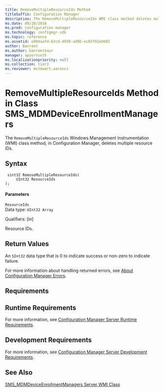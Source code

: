 ```yaml
---
title: RemoveMultipleResourceIds Method
titleSuffix: Configuration Manager
description: The RemoveMultipleResourceIds WMI class method deletes multiple resource IDs.
ms.date: 09/20/2016
ms.prod: configuration-manager
ms.technology: configmgr-sdk
ms.topic: reference
ms.assetid: e90daafd-62cd-4939-ad9b-ec65f92eb692
author: Banreet
ms.author: banreetkaur
manager: apoorvseth
ms.localizationpriority: null
ms.collection: tier3
ms.reviewer: mstewart,aaroncz 
---
```

# RemoveMultipleResourceIds Method in Class SMS_MDMDeviceEnrollmentManagers
The `RemoveMultipleResourceIds` Windows Management Instrumentation (WMI) class method, in Configuration Manager, deletes multiple resource IDs.  

## Syntax  

```  
 sint32 RemoveMultipleResourceIds(  
     UInt32 ResourceIds  
);  

```  

#### Parameters  
 `ResourceIds`  
 Data type: `UInt32 Array`  

 Qualifiers: [in]  

 Resource IDs.  

## Return Values  
 An `SInt32` data type that is 0 to indicate success or non-zero to indicate failure.  

 For more information about handling returned errors, see [About Configuration Manager Errors](../../../develop/core/understand/about-configuration-manager-errors.md).  

## Requirements  

## Runtime Requirements  
 For more information, see [Configuration Manager Server Runtime Requirements](../../../develop/core/reqs/server-runtime-requirements.md).  

## Development Requirements  
 For more information, see [Configuration Manager Server Development Requirements](../../../develop/core/reqs/server-development-requirements.md).  

## See Also  
 [SMS_MDMDeviceEnrollmentManagers Server WMI Class](../../../develop/reference/mdm/sms_mdmdeviceenrollmentmanagers-server-wmi-class.md)   
